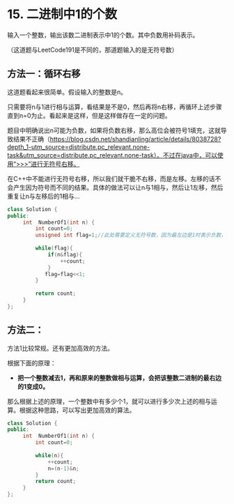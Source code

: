 # 15. 二进制中1的个数

输入一个整数，输出该数二进制表示中1的个数。其中负数用补码表示。

（这道题与LeetCode191是不同的，那道题输入的是无符号数）



## 方法一：循环右移

这道题看起来很简单。假设输入的整数是n。

只需要将n与1进行相与运算，看结果是不是0，然后再将n右移，再循环上述步骤直到n=0为止。看起来是这样，但是这样做存在一定的问题。

题目中明确说出n可能为负数，如果将负数右移，那么高位会被符号1填充，这就导致结果不正确（https://blog.csdn.net/shandianling/article/details/8038728?depth_1-utm_source=distribute.pc_relevant.none-task&utm_source=distribute.pc_relevant.none-task）。不过在java中，可以使用“>>>”进行无符号右移。

在C++中不能进行无符号右移，所以我们就干脆不右移，而是左移。左移的话不会产生因为符号而不同的结果。具体的做法可以让n与1相与，然后让1左移，然后重复让n与左移后的1相与…

```c++
class Solution {
public:
     int  NumberOf1(int n) {
         int count=0;
         unsigned int flag=1;//此处需要定义无符号数，因为最左边是1时表示负数，此时不能左移
         
         while(flag){
             if(n&flag){
                 ++count;                 
             }
            flag=flag<<1;
         }
         
         return count;
     }
};
```



## 方法二：

方法1比较常规。还有更加高效的方法。

根据下面的原理：

- **把一个整数减去1，再和原来的整数做相与运算，会把该整数二进制的最右边的1变成0。**

那么根据上述的原理，一个整数中有多少个1，就可以进行多少次上述的相与运算。根据这种思路，可以写出更加高效的算法。

```C++
class Solution {
public:
     int  NumberOf1(int n) {
         int count=0;
         
         while(n){
             ++count;
             n=(n-1)&n;
         }         
         return count;
     }
};
```







